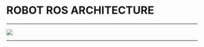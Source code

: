# ROBOT ROS ARCHITECTURE

---

![](https://github.com/leonard-de-vinci/DaVinciBot-FrenchRoboticsCup-2020/blob/master/cdr_robot_ws/stucture.png)


---

